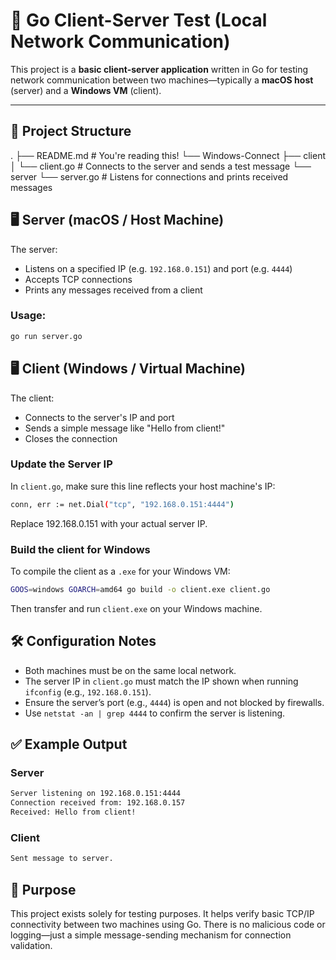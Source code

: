 # 📡 Go Client-Server Test (Local Network Communication)

This project is a **basic client-server application** written in Go for testing network communication between two machines—typically a **macOS host** (server) and a **Windows VM** (client).

---

## 🔧 Project Structure

.
├── README.md # You're reading this!
└── Windows-Connect
├── client
│ └── client.go # Connects to the server and sends a test message
└── server
└── server.go # Listens for connections and prints received messages

## 🖥️ Server (macOS / Host Machine)

The server:

- Listens on a specified IP (e.g. `192.168.0.151`) and port (e.g. `4444`)
- Accepts TCP connections
- Prints any messages received from a client

### Usage:

```bash
go run server.go
```

## 🖥️ Client (Windows / Virtual Machine)

The client:

- Connects to the server's IP and port
- Sends a simple message like "Hello from client!"
- Closes the connection

### Update the Server IP

In `client.go`, make sure this line reflects your host machine's IP:

```bash
conn, err := net.Dial("tcp", "192.168.0.151:4444")
```

Replace 192.168.0.151 with your actual server IP.

### Build the client for Windows

To compile the client as a `.exe` for your Windows VM:

```bash
GOOS=windows GOARCH=amd64 go build -o client.exe client.go
```

Then transfer and run `client.exe` on your Windows machine.

## 🛠️ Configuration Notes

- Both machines must be on the same local network.
- The server IP in `client.go` must match the IP shown when running `ifconfig` (e.g., `192.168.0.151`).
- Ensure the server’s port (e.g., `4444`) is open and not blocked by firewalls.
- Use `netstat -an | grep 4444` to confirm the server is listening.

## ✅ Example Output

### Server

```bash
Server listening on 192.168.0.151:4444
Connection received from: 192.168.0.157
Received: Hello from client!
```

### Client

```bash
Sent message to server.
```

## 🧪 Purpose

This project exists solely for testing purposes. It helps verify basic TCP/IP connectivity between two machines using Go. There is no malicious code or logging—just a simple message-sending mechanism for connection validation.
